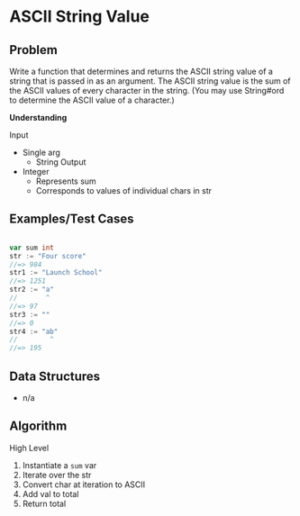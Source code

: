 # ASCII String Value

## Problem

Write a function that determines and returns the ASCII string value of a string that is passed in as an argument. The ASCII string value is the sum of the ASCII values of every character in the string. (You may use String#ord to determine the ASCII value of a character.)

__Understanding__

Input
- Single arg
  - String
Output
- Integer
  - Represents sum
  - Corresponds to values of individual chars in str

## Examples/Test Cases

```go

var sum int
str := "Four score"
//=> 984
str1 := "Launch School"
//=> 1251
str2 := "a"
//       ^
//=> 97
str3 := ""
//=> 0
str4 := "ab"
//        ^
//=> 195
```

## Data Structures

- n/a

## Algorithm

High Level

1. Instantiate a `sum` var
1. Iterate over the str
1.  Convert char at iteration to ASCII
1.  Add val to total
1. Return total

